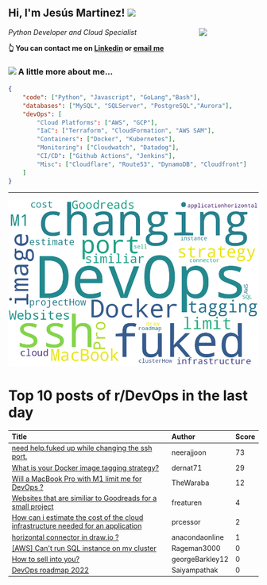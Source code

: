 <!--
**jmartinezl/jmartinezl** is a ✨ _special_ ✨ repository because its `README.md` (this file) appears on your GitHub profile.

Here are some ideas to get you started:

- 🔭 I’m currently working on ...
- 🌱 I’m currently learning ...
- 👯 I’m looking to collaborate on ...
- 🤔 I’m looking for help with ...
- 💬 Ask me about ...
- 📫 How to reach me: ...
- 😄 Pronouns: ...
- ⚡ Fun fact: ...
-->

<h2>Hi, I'm Jesús Martinez! <img src="https://media.giphy.com/media/WUlplcMpOCEmTGBtBW/giphy.gif" width="30"> </h2>
<img align='right' src="https://media.giphy.com/media/NytMLKyiaIh6VH9SPm/giphy.gif" width="120">
<p><em>Python Developer and Cloud Specialist
</em></p>

**👆 You can contact me on [Linkedin](https://www.linkedin.com/in/jes%C3%BAs-martinez-2b7b10104/) or [email me](mailto:jesus.mtz.lorenzo@gmail.com)**

### <img src="https://media.giphy.com/media/VgCDAzcKvsR6OM0uWg/giphy.gif" width="50"> A little more about me...  

```json
{
    "code": ["Python", "Javascript", "GoLang","Bash"],
    "databases": ["MySQL", "SQLServer", "PostgreSQL","Aurora"],
    "devOps": [
        "Cloud Platforms": ["AWS", "GCP"],
        "IaC": ["Terraform", "CloudFormation", "AWS SAM"],
        "Containers": ["Docker", "Kubernetes"],
        "Monitoring": ["Cloudwatch", "Datadog"],
        "CI/CD": ["Github Actions", "Jenkins"],
        "Misc": ["Cloudflare", "Route53", "DynamoDB", "Cloudfront"]
    ]
}
```
---

![Wordcloud](./cloud.png)

# Top 10 posts of r/DevOps in the last day

| Title | Author | Score |
|:---|:---|:---|
| [need help.fuked up while changing the ssh port.](https://www.reddit.com/r/devops/comments/wnd9b8/need_helpfuked_up_while_changing_the_ssh_port/) | neerajjoon | 73 |
| [What is your Docker image tagging strategy?](https://www.reddit.com/r/devops/comments/wnhisp/what_is_your_docker_image_tagging_strategy/) | dernat71 | 29 |
| [Will a MacBook Pro with M1 limit me for DevOps ?](https://www.reddit.com/r/devops/comments/wnuwok/will_a_macbook_pro_with_m1_limit_me_for_devops/) | TheWaraba | 12 |
| [Websites that are similiar to Goodreads for a small project](https://www.reddit.com/r/devops/comments/wnq63a/websites_that_are_similiar_to_goodreads_for_a/) | freaturen | 4 |
| [How can i estimate the cost of the cloud infrastructure needed for an application](https://www.reddit.com/r/devops/comments/wo4356/how_can_i_estimate_the_cost_of_the_cloud/) | prcessor | 2 |
| [horizontal connector in draw.io ?](https://www.reddit.com/r/devops/comments/wnznj3/horizontal_connector_in_drawio/) | anacondaonline | 1 |
| [[AWS] Can't run SQL instance on my cluster](https://www.reddit.com/r/devops/comments/wnldjg/aws_cant_run_sql_instance_on_my_cluster/) | Rageman3000 | 0 |
| [How to sell into you?](https://www.reddit.com/r/devops/comments/wntx5h/how_to_sell_into_you/) | georgeBarkley12 | 0 |
| [DevOps roadmap 2022](https://www.reddit.com/r/devops/comments/wnyb2j/devops_roadmap_2022/) | Saiyampathak | 0 |
